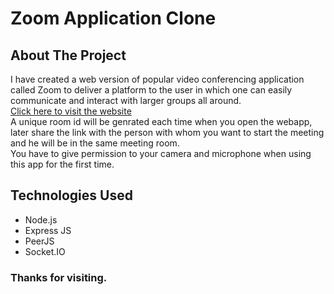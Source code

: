 # Zoom Application Clone

<!-- ABOUT THE PROJECT -->
## About The Project
I have created a web version of popular video conferencing application called Zoom to deliver a platform to the user in which one can easily communicate and interact with larger groups all around. <br>
[Click here to visit the website](https://zoom--clone--app.herokuapp.com/) <br>
A unique room id will be genrated each time when you open the webapp, later share the link with the person with whom you want to start the meeting and he will be in the same meeting room. <br/>
You have to give permission to your camera and microphone when using this app for the first time.

## Technologies Used ##
 - Node.js
 - Express JS
 - PeerJS
 - Socket.IO

### Thanks for visiting.
